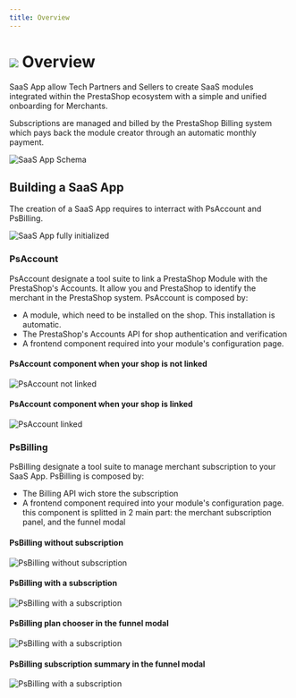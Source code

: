 ```yaml
---
title: Overview
---
```



# ![](/assets/images/common/logo-condensed-sm.png) Overview

SaaS App allow Tech Partners and Sellers to create SaaS modules integrated within the PrestaShop ecosystem with a simple and unified onboarding for Merchants.

Subscriptions are managed and billed by the PrestaShop Billing system which pays back the module creator through an automatic monthly payment.

![SaaS App Schema](/assets/images/0-overview/schema.png)

## Building a SaaS App

The creation of a SaaS App requires to interract with PsAccount and PsBilling.

![SaaS App fully initialized](/assets/images/0-overview/rbm_fully_initialized.png)

### PsAccount

PsAccount designate a tool suite to link a PrestaShop Module with the PrestaShop's Accounts. It allow you and PrestaShop to identify the merchant in the PrestaShop system. PsAccount is composed by:

- A module, which need to be installed on the shop. This installation is automatic.
- The PrestaShop's Accounts API for shop authentication and verification
- A frontend component required into your module's configuration page.

#### PsAccount component when your shop is not linked

![PsAccount not linked](/assets/images/0-overview/ps_account_not_linked.png)

#### PsAccount component when your shop is linked

![PsAccount linked](/assets/images/0-overview/ps_account_linked.png)

### PsBilling

PsBilling designate a tool suite to manage merchant subscription to your SaaS App. PsBilling is composed by:

- The Billing API wich store the subscription
- A frontend component required into your module's configuration page. this component is splitted in 2 main part: the merchant subscription panel, and the funnel modal

#### PsBilling without subscription

![PsBilling without subscription](/assets/images/0-overview/ps_billing_no_plan.png)

#### PsBilling with a subscription

![PsBilling with a subscription](/assets/images/0-overview/ps_billing_subscription.png)

#### PsBilling plan chooser in the funnel modal

![PsBilling with a subscription](/assets/images/0-overview/ps_billing_funnel_plans.png)

#### PsBilling subscription summary in the funnel modal

![PsBilling with a subscription](/assets/images/0-overview/ps_billing_funnel_summary.png)
